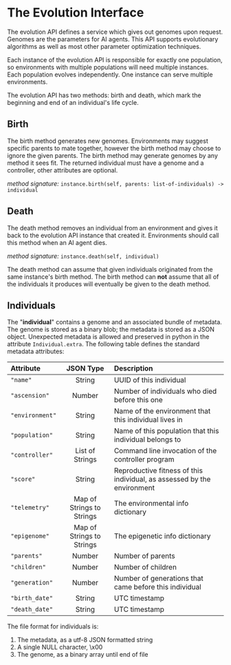 # The Evolution Interface #

The evolution API defines a service which gives out genomes upon request.
Genomes are the parameters for AI agents. This API supports evolutionary
algorithms as well as most other parameter optimization techniques.

Each instance of the evolution API is responsible for exactly one population, so
environments with multiple populations will need multiple instances. Each
population evolves independently. One instance can serve multiple environments.

The evolution API has two methods: birth and death, which mark the beginning and
end of an individual's life cycle.


## Birth ##

The birth method generates new genomes. Environments may suggest specific
parents to mate together, however the birth method may choose to ignore the
given parents. The birth method may generate genomes by any method it sees fit.
The returned individual must have a genome and a controller, other attributes
are optional.

_method signature:_ `instance.birth(self, parents: list-of-individuals) -> individual`


## Death ##

The death method removes an individual from an environment and gives it
back to the evolution API instance that created it. Environments should call
this method when an AI agent dies.

_method signature:_ `instance.death(self, individual)`

The death method can assume that given individuals originated from the same
instance's birth method. The birth method can **not** assume that all of the
individuals it produces will eventually be given to the death method.


## Individuals ##

The "**individual**" contains a genome and an associated bundle of metadata.
The genome is stored as a binary blob; the metadata is stored as a JSON object.
Unexpected metadata is allowed and preserved in python in the attribute `Individual.extra`.
The following table defines the standard metadata attributes:

| Attribute  | JSON Type | Description |
| :--------  | :-------: | :---------- |
| `"name"`        | String    | UUID of this individual |
| `"ascension"`   | Number    | Number of individuals who died before this one |
| `"environment"` | String    | Name of the environment that this individual lives in |
| `"population"`  | String    | Name of this population that this individual belongs to |
| `"controller"`  | List of Strings | Command line invocation of the controller program |
| `"score"`       | String    | Reproductive fitness of this individual, as assessed by the environment |
| `"telemetry"`   | Map of Strings to Strings | The environmental info dictionary |
| `"epigenome"`   | Map of Strings to Strings | The epigenetic info dictionary |
| `"parents"`     | Number    | Number of parents |
| `"children"`    | Number    | Number of children |
| `"generation"`  | Number    | Number of generations that came before this individual |
| `"birth_date"`  | String    | UTC timestamp |
| `"death_date"`  | String    | UTC timestamp |

The file format for individuals is:
1) The metadata, as a utf-8 JSON formatted string
2) A single NULL character, \x00
3) The genome, as a binary array until end of file

